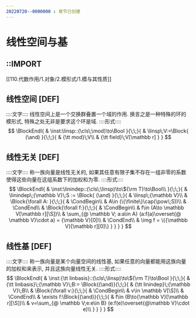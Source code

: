 ```yaml
---
20220720--0000000 : 章节已创建
---
```

# 线性空间与基

## ::IMPORT
[[110.代数作用/1.对象/2.模形式/1.模与其性质]]

## 线性空间 [DEF]
::::文字::::
线性空间上是一个交换群叠置一个域的作用. 换言之是一种特殊的环的模形式, 特殊之处无非是要求这个环是域. 
::::形式::::
$$
\BlockEndl{
    & \inst:\linsp::(\cls\;\mod)\to\Bool
}{\;\;}{
    & \linsp\;V:=\Block{
        (\and)
    }{\;\;}{
        & {\tt mod}\;V\\
        & {\tt field}\;V[\mathbb r]
    }
}
$$

## 线性无关 [DEF]
::::文字::::
称一族向量是线性无关的, 如果其任意有限子集不存在一组非零的系数使得这些向量在这组系数下的加权和为零. 
::::形式::::
$$
\BlockEndl{
    & \inst:\linindep::(\cls\;\linsp)\to\${\rm T}\to\Bool\\
}{\;\;}{
    & \linindep\;{\mathbb V}\;S := \Block{
        (\and)
    }{\;\;}{
        & \linsp\;{\mathbb V}\\
        & \Block{\forall A: }{\;\;}{
            & \CondBegin\\
            & A\in (\{\finite\}\cap(\pow\;S))\\
            & \CondEnd\\
            & \Block{\forall f:}{\;\;}{
                & \CondBegin\\
                & f\in (A\to \mathbb V[\mathbb r][\S])\\
                & \sum_{@ \mathbb V; a:a\in A} (a:f(a)\overset{@ \mathbb V}\cdot a) = {\mathbb V}[0]\\
                & \CondEnd\\
                & \img f = \{{\mathbb V}[\mathbb r][0]\}
            }
        }
    }
}
$$

## 线性基 [DEF]
::::文字::::
称一族向量是某个向量空间的线性基, 如果任意的向量都能用这族向量的加权和来表示, 并且这族向量线性无关. 
::::形式::::
$$
\BlockEndl{
    & \inst:{\tt linbasis}::(\cls\;\linsp)\to\${\rm T}\to\Bool
}{\;\;}{
    & {\tt linbasis}\;{\mathbb V}\;B:=
    \Block{(\and)}{\;\;}{
        & {\tt linindep}\;{\mathbb V}\;B\\
        & \Block{\forall v:}{\;\;}{
            & \CondBegin\\
            & v\in \mathbb V[\S]\\
            & \CondEnd\\
            & \exists f:\Block{(\and)}{\;\;}{
                & f\in (B\to{\mathbb V}[\mathbb r][\S])\\
                & v=\sum_{@ \mathbb V;e:e\in B} (e:f(e)\overset{@\mathbb V}\cdot e)\\
            }
        }
    }
}
$$
